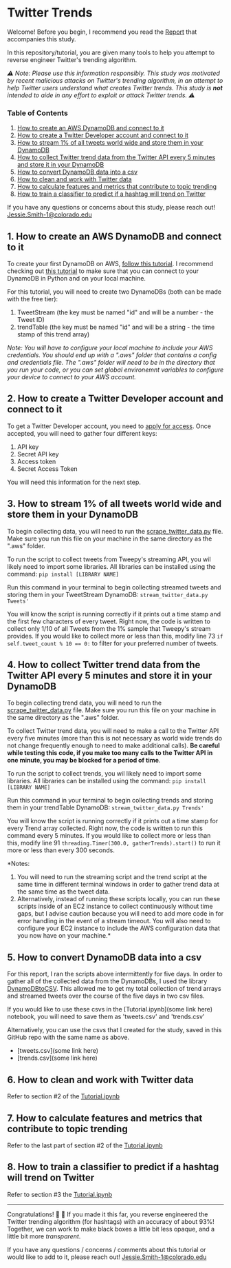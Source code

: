 # Twitter Trends

Welcome! Before you begin, I recommend you read the [Report](https://github.com/jesmith14/TwitterTrends/blob/master/Report.pdf) that accompanies this study.

In this repository/tutorial, you are given many tools to help you attempt to reverse engineer Twitter's trending algorithm.

*:warning: Note: Please use this information responsibly. This study was motivated by recent malicious attacks on Twitter's trending algorithm, in an attempt to help Twitter users understand what creates Twitter trends. This study is **not** intended to aide in any effort to exploit or attack Twitter trends. :warning:*

### Table of Contents
1. [How to create an AWS DynamoDB and connect to it](#1-how-to-create-an-aws-dynamodb-and-connect-to-it)
2. [How to create a Twitter Developer account and connect to it](#2-how-to-create-a-twitter-developer-account-and-connect-to-it)
3. [How to stream 1% of all tweets world wide and store them in your DynamoDB](#3-how-to-stream-1-of-all-tweets-world-wide-and-store-them-in-your-dynamodb)
4. [How to collect Twitter trend data from the Twitter API every 5 minutes and store it in your DynamoDB](#4-how-to-collect-twitter-trend-data-from-the-twitter-api-every-5-minutes-and-store-it-in-your-dynamodb)
5. [How to convert DynamoDB data into a csv](#5-how-to-convert-dynamodb-data-into-a-csv)
6. [How to clean and work with Twitter data](#6-how-to-clean-and-work-with-twitter-data)
7. [How to calculate features and metrics that contribute to topic trending](#7-how-to-calculate-features-and-metrics-that-contribute-to-topic-trending)
8. [How to train a classifier to predict if a hashtag will trend on Twitter](#8-how-to-train-a-classifier-to-predict-if-a-hashtag-will-trend-on-twitter)

If you have any questions or concerns about this study, please reach out! Jessie.Smith-1@colorado.edu

## 1. How to create an AWS DynamoDB and connect to it
To create your first DynamoDB on AWS, [follow this tutorial](https://docs.aws.amazon.com/amazondynamodb/latest/developerguide/SettingUp.DynamoWebService.html). I recommend checking out [this tutorial](https://docs.aws.amazon.com/amazondynamodb/latest/developerguide/GettingStarted.Python.html) to make sure that you can connect to your DynamoDB in Python and on your local machine.

For this tutorial, you will need to create two DynamoDBs (both can be made with the free tier):
1. TweetStream (the key must be named "id" and will be a number - the Tweet ID)
2. trendTable (the key must be named "id" and will be a string - the time stamp of this trend array)

*Note: You will have to configure your local machine to include your AWS credentials. You should end up with a ".aws" folder that contains a config and credentials file. The ".aws" folder will need to be in the directory that you run your code, or you can set global environemnt variables to configure your device to connect to your AWS account.*

## 2. How to create a Twitter Developer account and connect to it

To get a Twitter Developer account, you need to [apply for access](https://developer.twitter.com/en/apply-for-access). Once accepted, you will need to gather four different keys:
1. API key
2. Secret API key
3. Access token
4. Secret Access Token

You will need this information for the next step.

## 3. How to stream 1% of all tweets world wide and store them in your DynamoDB

To begin collecting data, you will need to run the [scrape_twitter_data.py](https://github.com/jesmith14/TwitterTrends/blob/master/scrape_twitter_data.py) file. Make sure you run this file on your machine in the same directory as the ".aws" folder.

To run the script to collect tweets from Tweepy's streaming API, you wil likely need to import some libraries. All libraries can be installed using the command: `pip install [LIBRARY NAME]`

Run this command in your terminal to begin collecting streamed tweets and storing them in your TweetStream DynamoDB:
`stream_twitter_data.py Tweets'`

You will know the script is running correctly if it prints out a time stamp and the first few characters of every tweet. Right now, the code is written to collect only 1/10 of all Tweets from the 1% sample that Tweepy's stream provides. If you would like to collect more or less than this, modify line 73 `if self.tweet_count % 10 == 0:` to filter for your preferred number of tweets.

## 4. How to collect Twitter trend data from the Twitter API every 5 minutes and store it in your DynamoDB

To begin collecting trend data, you will need to run the [scrape_twitter_data.py](https://github.com/jesmith14/TwitterTrends/blob/master/scrape_twitter_data.py) file. Make sure you run this file on your machine in the same directory as the ".aws" folder.

To collect Twitter trend data, you will need to make a call to the Twitter API every five minutes (more than this is not necessary as world wide trends do not change frequently enough to need to make additional calls). **Be careful while testing this code, if you make too many calls to the Twitter API in one minute, you may be blocked for a period of time**.

To run the script to collect trends, you wil likely need to import some libraries. All libraries can be installed using the command: `pip install [LIBRARY NAME]`

Run this command in your terminal to begin collecting trends and storing them in your trendTable DynamoDB:
`stream_twitter_data.py Trends'`

You will know the script is running correctly if it prints out a time stamp for every Trend array collected. Right now, the code is written to run this command every 5 minutes. If you would like to collect more or less than this, modify line 91 `threading.Timer(300.0, gatherTrends).start()` to run it more or less than every 300 seconds.

*Notes: 
1. You will need to run the streaming script and the trend script at the same time in different terminal windows in order to gather trend data at the same time as the tweet data.
2. Alternatively, instead of running these scripts locally, you can run these scripts inside of an EC2 instance to collect continuously without time gaps, but I advise caution because you will need to add more code in for error handling in the event of a stream timeout. You will also need to configure your EC2 instance to include the AWS configuration data that you now have on your machine.*

## 5. How to convert DynamoDB data into a csv

For this report, I ran the scripts above intermittently for five days. In order to gather all of the collected data from the DynamoDBs, I used the library [DynamoDBtoCSV](https://github.com/edasque/DynamoDBtoCSV). This allowed me to get my total collection of trend arrays and streamed tweets over the course of the five days in two csv files.

If you would like to use these csvs in the [Tutorial.ipynb](some link here) notebook, you will need to save them as 'tweets.csv' and 'trends.csv'

Alternatively, you can use the csvs that I created for the study, saved in this GitHub repo with the same name as above.
- [tweets.csv](some link here)
- [trends.csv](some link here)

## 6. How to clean and work with Twitter data
Refer to section #2 of the [Tutorial.ipynb](https://github.com/jesmith14/TwitterTrends/blob/master/Tutorial.ipynb)

## 7. How to calculate features and metrics that contribute to topic trending
Refer to the last part of section #2 of the [Tutorial.ipynb](https://github.com/jesmith14/TwitterTrends/blob/master/Tutorial.ipynb)

## 8. How to train a classifier to predict if a hashtag will trend on Twitter
Refer to section #3 the [Tutorial.ipynb](https://github.com/jesmith14/TwitterTrends/blob/master/Tutorial.ipynb)

<hr/>

Congratulations! :tada: :confetti_ball: If you made it this far, you reverse engineered the Twitter trending algorithm (for hashtags) with an accuracy of about 93%! Together, we can work to make black boxes a little bit less opaque, and a little bit more *transparent*.

If you have any questions / concerns / comments about this tutorial or would like to add to it, please reach out! Jessie.Smith-1@colorado.edu
